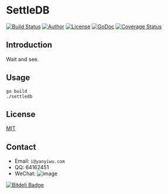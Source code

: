 # SettleDB

[![Build Status](https://travis-ci.org/yanyiwu/settledb.png?branch=master)](https://travis-ci.org/yanyiwu/settledb) 
[![Author](https://img.shields.io/badge/author-@yanyiwu-blue.svg?style=flat)](http://yanyiwu.com/) 
[![License](https://img.shields.io/badge/license-MIT-yellow.svg?style=flat)](http://yanyiwu.mit-license.org)
[![GoDoc](https://godoc.org/github.com/yanyiwu/settledb?status.svg)](https://godoc.org/github.com/yanyiwu/settledb)
[![Coverage Status](https://coveralls.io/repos/yanyiwu/settledb/badge.svg?branch=master&service=github)](https://coveralls.io/github/yanyiwu/settledb?branch=master)

## Introduction

Wait and see.

## Usage

```
go build
./settledb
```

## License

[MIT](http://yanyiwu.mit-license.org)

## Contact

+ Email: `i@yanyiwu.com`
+ QQ: 64162451
+ WeChat: ![image](http://7viirv.com1.z0.glb.clouddn.com/5a7d1b5c0d_yanyiwu_personal_qrcodes.jpg)


[![Bitdeli Badge](https://d2weczhvl823v0.cloudfront.net/yanyiwu/settledb/trend.png)](https://bitdeli.com/free "Bitdeli Badge")

